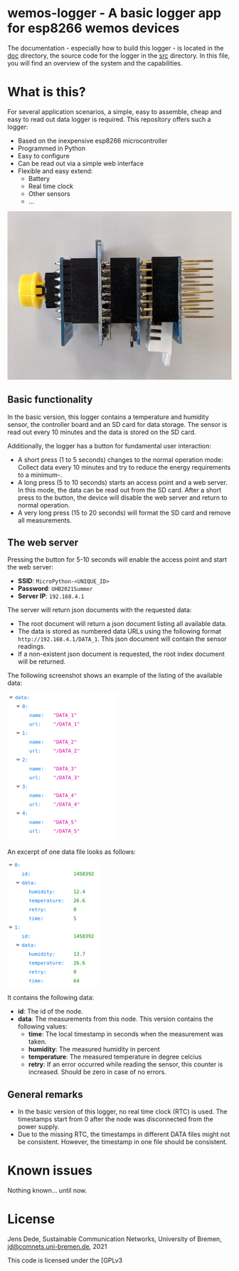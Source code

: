 # wemos-logger - A basic logger app for esp8266 wemos devices

The documentation - especially how to build this logger -  is located in the [doc](doc) directory, the source code for the logger in the [src](src) directory. In this file, you will find an overview of the system and the capabilities.

# What is this?

For several application scenarios, a simple, easy to assemble, cheap and easy to read out data logger is required. This repository offers such a logger:

* Based on the inexpensive esp8266 microcontroller
* Programmed in Python
* Easy to configure
* Can be read out via a simple web interface
* Flexible and easy extend:
    * Battery
    * Real time clock
    * Other sensors
    * ...

![The logger](doc/img/stack_complete_side.jpg  "The logger")

## Basic functionality

In the basic version, this logger contains a temperature and humidity sensor, the controller board and an SD card for data storage. The sensor is read out every 10 minutes and the data is stored on the SD card.

Additionally, the logger has a button for fundamental user interaction:
* A short press (1 to 5 seconds) changes to the normal operation mode: Collect data every 10 minutes and try to reduce the energy requirements to a minimum-.
* A long press (5 to 10 seconds) starts an access point and a web server. In this mode, the data can be read out from the SD card. After a short press to the button, the device will disable the web server and return to normal operation.
* A very long press (15 to 20 seconds) will format the SD card and remove all measurements.

## The web server

Pressing the button for 5-10 seconds will enable the access point and start the web server:

* **SSID**: `MicroPython-<UNIQUE_ID>`
* **Password**: `UHB2021Summer`
* **Server IP**: `192.168.4.1`

The server will return json documents with the requested data:
* The root document will return a json document listing all available data.
* The data is stored as numbered data URLs using the following format `http://192.168.4.1/DATA_1`. This json document will contain the sensor readings.
* If a non-existent json document is requested, the root index document will be returned.

The following screenshot shows an example of the listing of the available data:

![The index of all available data](doc/img/screenshot_index.png  "The index of all available data")

An excerpt of one data file looks as follows:

![An excerpt of data file](doc/img/screenshot_datasets.png  "An excerpt of data file")

It contains the following data:

* **id**: The id of the node.
* **data**: The measurements from this node. This version contains the following values:
    * **time**: The local timestamp in seconds when the measurement was taken.
    * **humidity**: The measured humidity in percent
    * **temperature**: The measured temperature in degree celcius
    * **retry**: If an error occurred while reading the sensor, this counter is increased. Should be zero in case of no errors.



## General remarks

* In the basic version of this logger, no real time clock (RTC) is used. The timestamps start from 0 after the node was disconnected from the power supply.
* Due to the missing RTC, the timestamps in different DATA files might not be consistent. However, the timestamp in one file should be consistent.

# Known issues

Nothing known... until now.

# License

Jens Dede, Sustainable Communication Networks, University of Bremen, jd@comnets.uni-bremen.de, 2021

This code is licensed under the [GPLv3